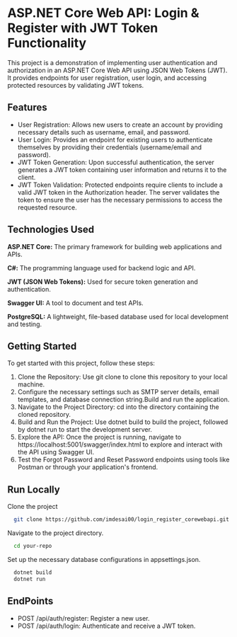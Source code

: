 
# ASP.NET Core Web API: Login & Register with JWT Token Functionality
  This project is a demonstration of implementing user authentication and authorization in an ASP.NET Core Web API using JSON Web Tokens (JWT). It provides endpoints for user registration, user login, and accessing protected resources by validating JWT tokens.
## Features

- User Registration: Allows new users to create an account by providing necessary details such as username, email, and password.
- User Login: Provides an endpoint for existing users to authenticate themselves by providing their credentials (username/email and password).
- JWT Token Generation: Upon successful authentication, the server generates a JWT token containing user information and returns it to the client.
- JWT Token Validation: Protected endpoints require clients to include a valid JWT token in the Authorization header. The server validates the token to ensure the user has the necessary permissions to access the requested resource.
## Technologies Used

**ASP.NET Core:** The primary framework for building web applications and APIs.

**C#:** The programming language used for backend logic and API.

**JWT (JSON Web Tokens):** Used for secure token generation and authentication.

**Swagger UI:** A tool to document and test APIs.

**PostgreSQL:** A lightweight, file-based database used for local development and testing.


## Getting Started
To get started with this project, follow these steps:

1. Clone the Repository: Use git clone to clone this repository to your local machine.
2. Configure the necessary settings such as SMTP server details, email templates, and database connection string.Build and run the application.
3. Navigate to the Project Directory: cd into the directory containing the cloned repository.
4. Build and Run the Project: Use dotnet build to build the project, followed by dotnet run to start the development server.
5. Explore the API: Once the project is running, navigate to https://localhost:5001/swagger/index.html to explore and interact with the API using Swagger UI.
6. Test the Forgot Password and Reset Password endpoints using tools like Postman or through your application's frontend.
## Run Locally

Clone the project
```bash
  git clone https://github.com/imdesai00/login_register_corewebapi.git
```

Navigate to the project directory.
```bash
  cd your-repo
```

Set up the necessary database configurations in appsettings.json. 
```bash
  dotnet build
  dotnet run
```
## EndPoints
- POST /api/auth/register: Register a new user.
- POST /api/auth/login: Authenticate and receive a JWT token.